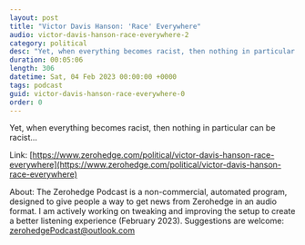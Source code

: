 ```yaml
---
layout: post
title: "Victor Davis Hanson: 'Race' Everywhere"
audio: victor-davis-hanson-race-everywhere-2
category: political
desc: "Yet, when everything becomes racist, then nothing in particular can be racist..."
duration: 00:05:06
length: 306
datetime: Sat, 04 Feb 2023 00:00:00 +0000
tags: podcast
guid: victor-davis-hanson-race-everywhere-0
order: 0
---
```

Yet, when everything becomes racist, then nothing in particular can be racist...

Link: [https://www.zerohedge.com/political/victor-davis-hanson-race-everywhere](https://www.zerohedge.com/political/victor-davis-hanson-race-everywhere)

About: The Zerohedge Podcast is a non-commercial, automated program, designed to give people a way to get news from Zerohedge in an audio format.  I am actively working on tweaking and improving the setup to create a better listening experience (February 2023).  Suggestions are welcome: [zerohedgePodcast@outlook.com](mailto:zerohedgePodcast@outlook.com)